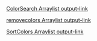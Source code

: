 [ColorSearch Arraylist output-link](https://github.com/Nishitha-Suvarna/Java/blob/main/java1b1.png)

[removecolors Arraylist output-link](https://github.com/Nishitha-Suvarna/Java/blob/main/Screenshot%202025-05-16%20190943.png)

[SortColors Arraylist output-link](https://github.com/Nishitha-Suvarna/Java/blob/main/Screenshot%202025-05-16%20192404.png)


